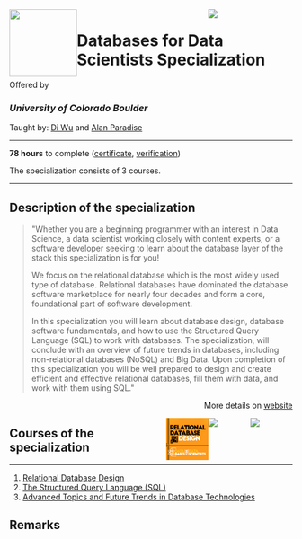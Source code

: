 <a href="https://www.coursera.org/specializations/databases-for-data-scientists">
  <img src="/img/Databases_for_Data_Scientists_Specialization_logo.png" width="150" align="right">
</a>

<img src="https://upload.wikimedia.org/wikipedia/commons/c/c3/Colorado_Buffaloes_wordmark.svg" width="120" height="120" align="left">

# Databases for Data Scientists Specialization

Offered by 
### *University of Colorado Boulder*

Taught by: [Di Wu](https://www.coursera.org/instructor/di-wu) and [Alan Paradise](https://www.coursera.org/instructor/alan-paradise)

---

**78 hours** to complete ([certificate](./Certificate/cert.pdf), [verification](verification_link))

The specialization consists of 3 courses. 

---

## Description of the specialization

>"Whether you are a beginning programmer with an interest in Data Science, a data scientist working closely with content experts, or a software developer seeking to learn about the database layer of the stack this specialization is for you!
>
>We focus on the relational database which is the most widely used type of database.  Relational databases have dominated the database software marketplace for nearly four decades and form a core, foundational part of software development. 
>
>In this specialization you will learn about database design, database software fundamentals, and how to use the Structured Query Language (SQL) to work with databases. The specialization, will conclude with an overview of future trends in databases, including non-relational databases (NoSQL) and Big Data. Upon completion of this specialization you will be well prepared to design and create efficient and effective relational databases, fill them with data, and work with them using SQL."

<p align="right">More details on <a href="https://www.coursera.org/specializations/databases-for-data-scientists">website</a></p>

<a href="https://www.coursera.org/learn/advanced-topics-future-trends-database-technologies">
  <img src="/img/course3_logo" width="75" align="right">
</a>
<a href="https://www.coursera.org/learn/the-structured-query-language-sql">
  <img src="/img/The_Structured_Query_Language_(SQL)_logo.avif" width="75" align="right">
</a>
<a href="https://www.coursera.org/learn/relational-database-design">
  <img src="/img/Relational_Database_Design_logo.png" width="75" align="right">
</a>

## Courses of the specialization

---

1. [Relational Database Design](./course1_folder)
2. [The Structured Query Language (SQL)](./course2_folder)
3. [Advanced Topics and Future Trends in Database Technologies](./course3_folder)

## Remarks
